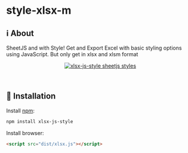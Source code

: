 # style-xlsx-m

## ℹ️ About

SheetJS and with Style! Get and Export Excel with basic styling options using JavaScript. But only get in xlsx and xlsm format

<p align="center">
  <a href="https://github.com/gitbrent/xlsx-js-style/">
    <img alt="xlsx-js-style sheetjs styles" title="xlsx-js-style sheetjs styles" src="https://github.com/gitbrent/xlsx-js-style/blob/7664a045cd8f96b6b1b92ad563babebb8d6e0b4a/demos/browser/images/readme_banner.png"/>
  </a>
</p>
<br/>

## 🔌 Installation

Install [npm](https://www.npmjs.org/package/xlsx-js-style):

```sh
npm install xlsx-js-style
```

Install browser:

```html
<script src="dist/xlsx.js"></script>
```